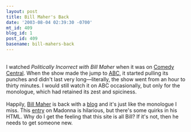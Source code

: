 ```yaml
---
layout: post
title: Bill Maher's Back
date: '2003-08-04 02:39:30 -0700'
mt_id: 409
blog_id: 1
post_id: 409
basename: bill-mahers-back
---
```

<br />I watched <cite>Politically Incorrect with Bill Maher</cite> when it was on <a href="http://www.comedycentral.com/">Comedy Central</a>. When the show made the jump to <a href="http://www.abc.com/">ABC</a>, it started pulling its punches and didn't last very long&#x2014;literally, the show went from an hour to thirty minutes. I would still watch it on ABC occasionally, but only for the monologue, which had retained its zest and spiciness.<br /><br />Happily, <a href="http://www.safesearching.com/billmaher/">Bill Maher</a> is back with a <a href="http://www.safesearching.com/billmaher/blog/">blog</a> and it's just like the monologue I miss. This <a href="http://www.safesearching.com/billmaher/blog/archives/000010.html">entry</a> on Madonna is hilarious, but there's some quirks in his HTML. Why do I get the feeling that this site is all Bill? If it's not, then he needs to get someone new.<br /><br /><br />

